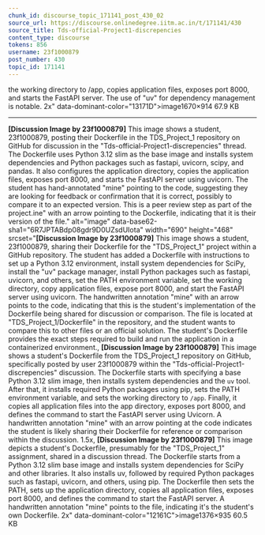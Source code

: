 ```yaml
---
chunk_id: discourse_topic_171141_post_430_02
source_url: https://discourse.onlinedegree.iitm.ac.in/t/171141/430
source_title: Tds-official-Project1-discrepencies
content_type: discourse
tokens: 856
username: 23f1000879
post_number: 430
topic_id: 171141
---
```


 the working directory to /app, copies application files, exposes port 8000, and starts the FastAPI server. The use of "uv" for dependency management is notable. 2x" data-dominant-color="13171D">image1670×914 67.9 KB

---

**[Discussion Image by 23f1000879]** This image shows a student, 23f1000879, posting their Dockerfile in the TDS_Project_1 repository on GitHub for discussion in the "Tds-official-Project1-discrepencies" thread. The Dockerfile uses Python 3.12 slim as the base image and installs system dependencies and Python packages such as fastapi, uvicorn, scipy, and pandas. It also configures the application directory, copies the application files, exposes port 8000, and starts the FastAPI server using uvicorn. The student has hand-annotated "mine" pointing to the code, suggesting they are looking for feedback or confirmation that it is correct, possibly to compare it to an expected version. This is a peer review step as part of the project.ine" with an arrow pointing to the Dockerfile, indicating that it is their version of the file." alt="image" data-base62-sha1="6R7JPTABdp08gdr9D0UZsdUIota" width="690" height="468" srcset="**[Discussion Image by 23f1000879]** This image shows a student, 23f1000879, sharing their Dockerfile for the "TDS_Project_1" project within a GitHub repository. The student has added a Dockerfile with instructions to set up a Python 3.12 environment, install system dependencies for SciPy, install the "uv" package manager, install Python packages such as fastapi, uvicorn, and others, set the PATH environment variable, set the working directory, copy application files, expose port 8000, and start the FastAPI server using uvicorn. The handwritten annotation "mine" with an arrow points to the code, indicating that this is the student's implementation of the Dockerfile being shared for discussion or comparison. The file is located at "TDS_Project_1/Dockerfile" in the repository, and the student wants to compare this to other files or an official solution. The student's Dockerfile provides the exact steps required to build and run the application in a containerized environment., **[Discussion Image by 23f1000879]** This image shows a student's Dockerfile from the TDS_Project_1 repository on GitHub, specifically posted by user 23f1000879 within the "Tds-official-Project1-discrepencies" discussion. The Dockerfile starts with specifying a base Python 3.12 slim image, then installs system dependencies and the `uv` tool. After that, it installs required Python packages using pip, sets the PATH environment variable, and sets the working directory to `/app`. Finally, it copies all application files into the app directory, exposes port 8000, and defines the command to start the FastAPI server using Uvicorn. A handwritten annotation "mine" with an arrow pointing at the code indicates the student is likely sharing their Dockerfile for reference or comparison within the discussion. 1.5x, **[Discussion Image by 23f1000879]** This image depicts a student's Dockerfile, presumably for the "TDS_Project_1" assignment, shared in a discussion thread. The Dockerfile starts from a Python 3.12 slim base image and installs system dependencies for SciPy and other libraries. It also installs uv, followed by required Python packages such as fastapi, uvicorn, and others, using pip. The Dockerfile then sets the PATH, sets up the application directory, copies all application files, exposes port 8000, and defines the command to start the FastAPI server. A handwritten annotation "mine" points to the file, indicating it's the student's own Dockerfile. 2x" data-dominant-color="12161C">image1376×935 60.5 KB
